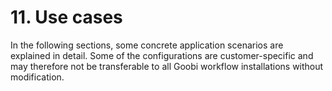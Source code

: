 # 11. Use cases

In the following sections, some concrete application scenarios are explained in detail. Some of the configurations are customer-specific and may therefore not be transferable to all Goobi workflow installations without modification.

